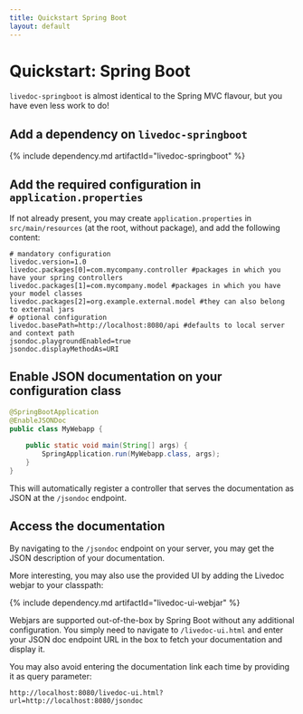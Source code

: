 ```yaml
---
title: Quickstart Spring Boot
layout: default
---
```


# Quickstart: Spring Boot

`livedoc-springboot` is almost identical to the Spring MVC flavour, but you have even less work to do! 

## Add a dependency on `livedoc-springboot`

{% include dependency.md artifactId="livedoc-springboot" %}

## Add the required configuration in `application.properties`

If not already present, you may create `application.properties` in `src/main/resources` (at the root, without 
package), and add the following content:

```properties
# mandatory configuration
livedoc.version=1.0
livedoc.packages[0]=com.mycompany.controller #packages in which you have your spring controllers
livedoc.packages[1]=com.mycompany.model #packages in which you have your model classes
livedoc.packages[2]=org.example.external.model #they can also belong to external jars
# optional configuration
livedoc.basePath=http://localhost:8080/api #defaults to local server and context path
jsondoc.playgroundEnabled=true
jsondoc.displayMethodAs=URI
```

## Enable JSON documentation on your configuration class

```java
@SpringBootApplication
@EnableJSONDoc
public class MyWebapp {
    
    public static void main(String[] args) {
        SpringApplication.run(MyWebapp.class, args);
    }
}
```

This will automatically register a controller that serves the documentation as JSON at the `/jsondoc` endpoint.

## Access the documentation

By navigating to the `/jsondoc` endpoint on your server, you may get the JSON description of your documentation.

More interesting, you may also use the provided UI by adding the Livedoc webjar to your classpath:

{% include dependency.md artifactId="livedoc-ui-webjar" %}

Webjars are supported out-of-the-box by Spring Boot without any additional configuration. You simply need to navigate
 to `/livedoc-ui.html` and enter your JSON doc endpoint URL in the box to fetch your documentation and display it.
 
You may also avoid entering the documentation link each time by providing it as query parameter:

    http://localhost:8080/livedoc-ui.html?url=http://localhost:8080/jsondoc

